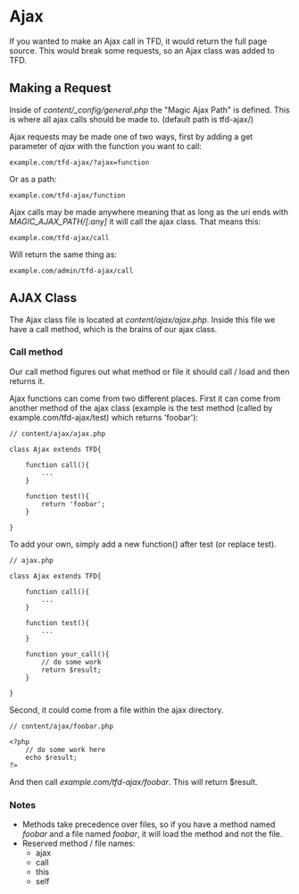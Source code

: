 # Ajax

If you wanted to make an Ajax call in TFD, it would return the full page source. This would break some requests, so an Ajax class was added to TFD.

## Making a Request

Inside of *content/_config/general.php* the "Magic Ajax Path" is defined. This is where all ajax calls should be made to. (default path is tfd-ajax/)

Ajax requests may be made one of two ways, first by adding a get parameter of *ajax* with the function you want to call:

	example.com/tfd-ajax/?ajax=function

Or as a path:

	example.com/tfd-ajax/function

Ajax calls may be made anywhere meaning that as long as the uri ends with *MAGIC_AJAX_PATH/[:any]* it will call the ajax class. That means this:

	example.com/tfd-ajax/call

Will return the same thing as:

	example.com/admin/tfd-ajax/call

## AJAX Class

The Ajax class file is located at *content/ajax/ajax.php*. Inside this file we have a call method, which is the brains of our ajax class.

### Call method

Our call method figures out what method or file it should call / load and then returns it.

Ajax functions can come from two different places. First it can come from another method of the ajax class (example is the test method (called by example.com/tfd-ajax/test) which returns 'foobar'):

	// content/ajax/ajax.php
	
	class Ajax extends TFD{
	
		function call(){
			...
		}
		
		function test(){
			return 'foobar';
		}
	
	}

To add your own, simply add a new function() after test (or replace test).

	// ajax.php
	
	class Ajax extends TFD{
	
		function call(){
			...
		}
		
		function test(){
			...
		}
		
		function your_call(){
			// do some work
			return $result;
		}
	
	}

Second, it could come from a file within the ajax directory.

	// content/ajax/foobar.php
	
	<?php
		// do some work here
		echo $result;
	?>

And then call *example.com/tfd-ajax/foobar*. This will return $result.

### Notes

* Methods take precedence over files, so if you have a method named *foobar* and a file named *foobar*, it will load the method and not the file.
* Reserved method / file names:
  * ajax
  * call
  * this
  * self